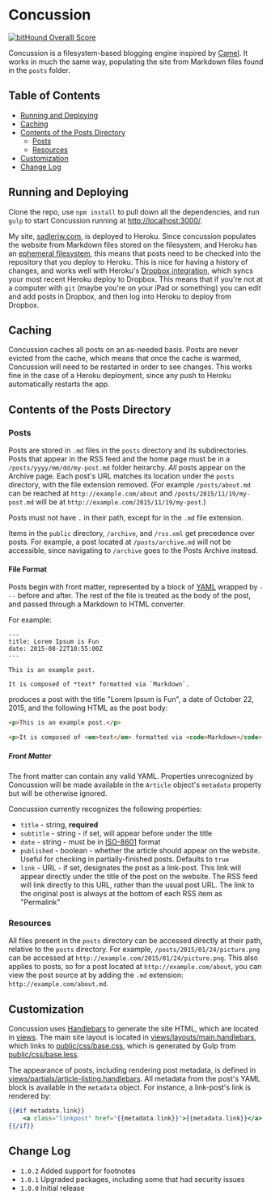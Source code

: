 # Concussion

[![bitHound Overalll Score](https://www.bithound.io/github/sadlerjw/concussion/badges/score.svg)](https://www.bithound.io/github/sadlerjw/concussion)

Concussion is a filesystem-based blogging engine inspired by [Camel]. It works in much the same way, populating the site from Markdown files found in the `posts` folder.

## Table of Contents
- [Running and Deploying](#running-and-deploying)
- [Caching](#caching)
- [Contents of the Posts Directory](#contents-of-the-posts-directory)
    + [Posts](#posts)
    + [Resources](#resources)
- [Customization](#customization)
- [Change Log](#change-log)

## Running and Deploying

Clone the repo, use `npm install` to pull down all the dependencies, and run `gulp` to start Concussion running at [http://localhost:3000/].

My site, [sadlerjw.com], is deployed to Heroku. Since concussion populates the website from Markdown files stored on the filesystem, and Heroku has an [ephemeral filesystem][ephemeral], this means that posts need to be checked into the repository that you deploy to Heroku. This is nice for having a history of changes, and works well with Heroku's [Dropbox integration][heroku-dropbox], which syncs your most recent Heroku deploy to Dropbox. This means that if you're not at a computer with `git` (maybe you're on your iPad or something) you can edit and add posts in Dropbox, and then log into Heroku to deploy from Dropbox.

## Caching

Concussion caches all posts on an as-needed basis. Posts are never evicted from the cache, which means that once the cache is warmed, Concussion will need to be restarted in order to see changes. This works fine in the case of a Heroku deployment, since any push to Heroku automatically restarts the app.

## Contents of the Posts Directory

### Posts

Posts are stored in `.md` files in the `posts` directory and its subdirectories. Posts that appear in the RSS feed and the home page must be in a `/posts/yyyy/mm/dd/my-post.md` folder heirarchy. *All* posts appear on the Archive page. Each post's URL matches its location under the `posts` directory, with the file extension removed. (For example `/posts/about.md` can be reached at `http://example.com/about` and `/posts/2015/11/19/my-post.md` will be at `http://example.com/2015/11/19/my-post`.)

Posts must not have `.` in their path, except for in the `.md` file extension.

Items in the `public` directory, `/archive`, and `/rss.xml` get precedence over posts. For example, a post located at `/posts/archive.md` will not be accessible, since navigating to `/archive` goes to the Posts Archive instead.

#### File Format

Posts begin with front matter, represented by a block of [YAML] wrapped by `---` before and after. The rest of the file is treated as the body of the post, and passed through a Markdown to HTML converter.

For example:

```
---
title: Lorem Ipsum is Fun
date: 2015-08-22T10:55:00Z
---

This is an example post.

It is composed of *text* formatted via `Markdown`.
```

produces a post with the title "Lorem Ipsum is Fun", a date of October 22, 2015, and the following HTML as the post body:

```html
<p>This is an example post.</p>

<p>It is composed of <em>text</em> formatted via <code>Markdown</code>.</p>
```

##### Front Matter

The front matter can contain any valid YAML. Properties unrecognized by Concussion will be made available in the `Article` object's `metadata` property but will be otherwise ignored.

Concussion currently recognizes the following properties:

- `title` - string, **required**
- `subtitle` - string - if set, will appear before under the title
- `date` - string - must be in [ISO-8601] format
- `published` - boolean - whether the article should appear on the website. Useful for checking in partially-finished posts. Defaults to `true`
- `link` - URL - if set, designates the post as a link-post. This link will appear directly under the title of the post on the website. The RSS feed will link directly to this URL, rather than the usual post URL. The link to the original post is always at the bottom of each RSS item as "Permalink"

### Resources

All files present in the `posts` directory can be accessed directly at their path, relative to the `posts` directory. For example, `/posts/2015/01/24/picture.png` can be accessed at `http://example.com/2015/01/24/picture.png`. This also applies to posts, so for a post located at `http://example.com/about`, you can view the post source at by adding the `.md` extension: `http://example.com/about.md`.

## Customization

Concussion uses [Handlebars] to generate the site HTML, which are located in [views](views). The main site layout is located in [views/layouts/main.handlebars](views/layouts/main.handlebars), which links to [public/css/base.css](public/css/base.css), which is generated by Gulp from [public/css/base.less](public/css/base.less).

The appearance of posts, including rendering post metadata, is defined in [views/partials/article-listing.handlebars](views/partials/article-listing.handlebars). All metadata from the post's YAML block is available in the `metadata` object. For instance, a link-post's link is rendered by:

```handlebars
{{#if metadata.link}}
    <a class="linkpost" href="{{metadata.link}}">{{metadata.link}}</a>
{{/if}}
```

## Change Log

* `1.0.2` Added support for footnotes
* `1.0.1` Upgraded packages, including some that had security issues
* `1.0.0` Initial release

[http://localhost:3000/]: http://localhost:3000/
[Camel]: https://github.com/cliss/camel
[sadlerjw.com]: http://www.sadlerjw.com
[ISO-8601]: https://xkcd.com/1179/
[ephemeral]: https://devcenter.heroku.com/articles/dynos#ephemeral-filesystem
[heroku-dropbox]: https://blog.heroku.com/archives/2014/11/19/announcing_beta_dropbox_sync
[YAML]: http://yaml.org
[Handlebars]: http://handlebarsjs.com
